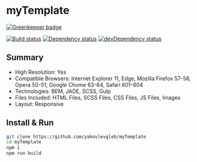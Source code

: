 # myTemplate

[![Greenkeeper badge](https://badges.greenkeeper.io/yakovlevgleb/myTemplate.svg)](https://greenkeeper.io/)

[![Build status][travis-image]][travis-url] [![Dependency status][dependency-image]][dependency-url] [![devDependency status][dev-dependency-image]][dev-dependency-url]

## Summary
* High Resolution: Yes
* Compatible Browsers: Internet Explorer 11, Edge, Mozilla Firefox 57-58, Opera 50-51, Google Chome 63-64, Safari 601-604
* Technologies: BEM, JADE, SCSS, Gulp
* Files Included: HTML Files, SCSS Files, CSS Files, JS Files, Images
* Layout: Responsive

## Install & Run
```bash
git clone https://github.com/yakovlevgleb/myTemplate
cd myTemplate
npm i
npm run build

```
[travis-image]: https://travis-ci.org/yakovlevgleb/myTemplate.svg?branch=master
[travis-url]: https://travis-ci.org/yakovlevgleb/myTemplate

[dependency-image]: https://david-dm.org/yakovlevgleb/myTemplate.svg?style=flat-square
[dependency-url]: https://david-dm.org/yakovlevgleb/myTemplate

[dev-dependency-image]: https://david-dm.org/yakovlevgleb/myTemplate/dev-status.svg?style=flat-square
[dev-dependency-url]: https://david-dm.org/yakovlevgleb/myTemplate#info=devDependencies
